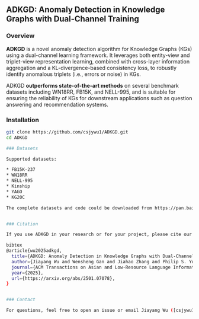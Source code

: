 ## ADKGD: Anomaly Detection in Knowledge Graphs with Dual-Channel Training


### Overview

**ADKGD** is a novel anomaly detection algorithm for Knowledge Graphs (KGs) using a dual-channel learning framework. It leverages both entity-view and triplet-view representation learning, combined with cross-layer information aggregation and a KL-divergence-based consistency loss, to robustly identify anomalous triplets (i.e., errors or noise) in KGs.

ADKGD **outperforms state-of-the-art methods** on several benchmark datasets including WN18RR, FB15K, and NELL-995, and is suitable for ensuring the reliability of KGs for downstream applications such as question answering and recommendation systems.


### Installation

```bash
git clone https://github.com/csjywu1/ADKGD.git
cd ADKGD

### Datasets

Supported datasets:

* FB15K-237
* WN18RR
* NELL-995
* Kinship
* YAGO
* KG20C

The complete datasets and code could be downloaded from https://pan.baidu.com/s/17snkQlOTNtD4IsYau3pxqg?pwd=gkhc 提取码: gkhc 


### Citation

If you use ADKGD in your research or for your project, please cite our paper:

bibtex
@article{wu2025adkgd,
  title={ADKGD: Anomaly Detection in Knowledge Graphs with Dual-Channel Training},
  author={Jiayang Wu and Wensheng Gan and Jiahao Zhang and Philip S. Yu},
  journal={ACM Transactions on Asian and Low-Resource Language Information Processing},
  year={2025},
  url={https://arxiv.org/abs/2501.07078},
}


### Contact

For questions, feel free to open an issue or email Jiayang Wu ([csjywu1@gmail.com](mailto:csjywu1@gmail.com)).

